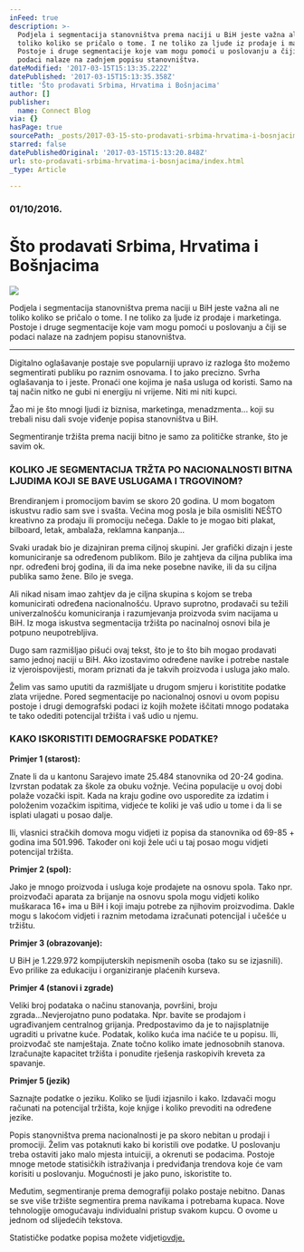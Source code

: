 ```yaml
---
inFeed: true
description: >-
  Podjela i segmentacija stanovništva prema naciji u BiH jeste važna ali ne
  toliko koliko se pričalo o tome. I ne toliko za ljude iz prodaje i marketinga.
  Postoje i druge segmentacije koje vam mogu pomoći u poslovanju a čiji se
  podaci nalaze na zadnjem popisu stanovništva.
dateModified: '2017-03-15T15:13:35.222Z'
datePublished: '2017-03-15T15:13:35.358Z'
title: 'Što prodavati Srbima, Hrvatima i Bošnjacima'
author: []
publisher:
  name: Connect Blog
via: {}
hasPage: true
sourcePath: _posts/2017-03-15-sto-prodavati-srbima-hrvatima-i-bosnjacima.md
starred: false
datePublishedOriginal: '2017-03-15T15:13:20.848Z'
url: sto-prodavati-srbima-hrvatima-i-bosnjacima/index.html
_type: Article

---
```

### 01/10/2016\.

# Što prodavati Srbima, Hrvatima i Bošnjacima
![](https://the-grid-user-content.s3-us-west-2.amazonaws.com/81386ade-9311-46e5-9f6e-960a9e168583.jpg)

Podjela i segmentacija stanovništva prema naciji u BiH jeste važna ali ne toliko koliko se pričalo o tome. I ne toliko za ljude iz prodaje i marketinga. Postoje i druge segmentacije koje vam mogu pomoći u poslovanju a čiji se podaci nalaze na zadnjem popisu stanovništva.

---

Digitalno oglašavanje postaje sve popularniji upravo iz razloga što možemo segmentirati publiku po raznim osnovama. I to jako precizno. Svrha oglašavanja to i jeste. Pronaći one kojima je naša usluga od koristi. Samo na taj način nitko ne gubi ni energiju ni vrijeme. Niti mi niti kupci.

Žao mi je što mnogi ljudi iz biznisa, marketinga, menadzmenta... koji su trebali nisu dali svoje viđenje popisa stanovništva u BiH.

Segmentiranje tržišta prema naciji bitno je samo za političke stranke, što je savim ok.

### **KOLIKO JE SEGMENTACIJA TRŽTA PO NACIONALNOSTI BITNA LJUDIMA KOJI SE BAVE USLUGAMA I TRGOVINOM?**

Brendiranjem i promocijom bavim se skoro 20 godina. U mom bogatom iskustvu radio sam sve i svašta. Većina mog posla je bila osmisliti NEŠTO kreativno za prodaju ili promociju nečega. Dakle to je mogao biti plakat, bilboard, letak, ambalaža, reklamna kanpanja...

Svaki uradak bio je dizajniran prema ciljnoj skupini. Jer grafički dizajn i jeste komuniciranje sa određenom publikom. Bilo je zahtjeva da ciljna publika ima npr. određeni broj godina, ili da ima neke posebne navike, ili da su ciljna publika samo žene. Bilo je svega.

Ali nikad nisam imao zahtjev da je ciljna skupina s kojom se treba komunicirati određena nacionalnošću. Upravo suprotno, prodavači su težili univerzalnošću komuniciranja i razumjevanja proizvoda svim nacijama u BiH. Iz moga iskustva segmentacija tržišta po nacinalnoj osnovi bila je potpuno neupotrebljiva.

Dugo sam razmišljao pišući ovaj tekst, što je to što bih mogao prodavati samo jednoj naciji u BiH. Ako izostavimo određene navike i potrebe nastale iz vjeroispovijesti, moram priznati da je takvih proizvoda i usluga jako malo.

Želim vas samo uputiti da razmišljate u drugom smjeru i koristitite podatke zlata vrijedne. Pored segmentacije po nacionalnoj osnovi u ovom popisu postoje i drugi demografski podaci iz kojih možete iščitati mnogo podataka te tako odediti potencijal tržišta i vaš udio u njemu.

### KAKO ISKORISTITI DEMOGRAFSKE PODATKE?

**Primjer 1 (starost):**

Znate li da u kantonu Sarajevo imate 25.484 stanovnika od 20-24 godina. Izvrstan podatak za škole za obuku vožnje. Većina populacije u ovoj dobi polaže vozački ispit. Kada na kraju godine ovo usporedite za izdatim i položenim vozačkim ispitima, vidjeće te koliki je vaš udio u tome i da li se isplati ulagati u posao dalje.

Ili, vlasnici stračkih domova mogu vidjeti iz popisa da stanovnika od 69-85 + godina ima 501.996\. Također oni koji žele ući u taj posao mogu vidjeti potencijal tržišta.

**Primjer 2 (spol):**

Jako je mnogo proizvoda i usluga koje prodajete na osnovu spola. Tako npr. proizvođači aparata za brijanje na osnovu spola mogu vidjeti koliko muškaraca 16+ ima u BiH i koji imaju potrebe za njihovim proizvodima. Dakle mogu s lakoćom vidjeti i raznim metodama izračunati potencijal i učešće u tržištu.

**Primjer 3 (obrazovanje):**

U BiH je 1.229.972 kompijuterskih nepismenih osoba (tako su se izjasnili). Evo prilike za edukaciju i organiziranje plaćenih kurseva.

**Primjer 4 (stanovi i zgrade)**

Veliki broj podataka o načinu stanovanja, površini, broju zgrada...Nevjerojatno puno podataka. Npr. bavite se prodajom i ugrađivanjem centralnog grijanja. Predpostavimo da je to najisplatnije ugraditi u privatne kuće. Podatak, koliko kuća ima naćiće te u popisu. Ili, proizvođač ste namještaja. Znate točno koliko imate jednosobnih stanova. Izračunajte kapacitet tržišta i ponudite rješenja raskopivih kreveta za spavanje.

**Primjer 5 (jezik)**

Saznajte podatke o jeziku. Koliko se ljudi izjasnilo i kako. Izdavači mogu računati na potencijal tržišta, koje knjige i koliko prevoditi na određene jezike.

Popis stanovništva prema nacionalnosti je pa skoro nebitan u prodaji i promociji.  Želim vas potaknuti kako bi koristili ove podatke. U poslovanju treba ostaviti jako malo mjesta intuiciji, a okrenuti se podacima. Postoje mnoge metode statisičkih istraživanja i predviđanja trendova koje će vam korisiti u poslovanju. Mogućnosti je jako puno, iskoristite to.

Međutim, segmentiranje prema demografiji polako postaje nebitno. Danas se sve više tržište segmentira prema navikama i potrebama kupaca. Nove tehnologije omogućavaju individualni pristup svakom kupcu. O ovome u jednom od slijedećih tekstova.

Statističke podatke popisa možete vidjeti[ovdje.][0]

[0]: http://www.popis2013.ba/popis2013/doc/Popis2013prvoIzdanje.pdf